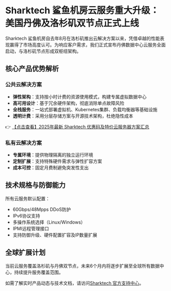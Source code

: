 # Sharktech 鲨鱼机房云服务重大升级：美国丹佛及洛杉矶双节点正式上线

Sharktech 鲨鱼机房自去年8月在洛杉矶推出云解决方案以来，凭借卓越的性能表现赢得了市场高度认可。为响应客户需求，我们正式宣布丹佛数据中心云服务全面启动，与洛杉矶节点形成双枢纽架构。

## 核心产品优势解析

### 公共云解决方案
- **弹性架构**：支持按小时计费的资源使用模式，构建专属虚拟数据中心
- **高可用设计**：基于冗余硬件架构，彻底消除单点故障风险
- **全栈服务**：一站式部署虚拟机、Kubernetes集群、负载均衡器等基础设施
- **透明计费**：采用分层存储方案与开源技术架构，杜绝隐性成本

👉 [【点击查看】2025年最新 Sharktech 优惠码及特价云服务器方案汇总](https://bit.ly/Sharktech)

### 私有云解决方案
- **专属环境**：提供物理隔离的独立运行环境
- **定制扩展**：支持特殊硬件需求与弹性扩容方案
- **成本可控**：固定月费制避免突发性支出

## 技术规格与防御能力
所有云服务默认配置：
- 60Gbps/48Mpps DDoS防护
- IPv6协议支持
- 多操作系统选择（Linux/Windows）
- IPMI远程管理接口
- 支持防御升级、硬件配置扩容及IP数量扩展

## 全球扩展计划
当前云服务覆盖洛杉矶与丹佛双节点，未来6个月内将逐步扩展至全球所有数据中心，持续提升服务覆盖范围。

如需了解实时产品动态与技术文档，请访问[Sharktech 官方支持中心](https://bit.ly/Sharktech)。